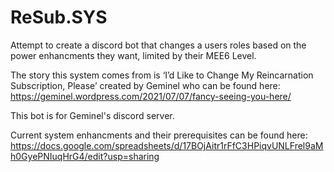 # ReSub.SYS

Attempt to create a discord bot that changes a users roles based on the power enhancments they want, limited by their MEE6 Level.

The story this system comes from is ‘I’d Like to Change My Reincarnation Subscription, Please’ created by Geminel who can be found here: https://geminel.wordpress.com/2021/07/07/fancy-seeing-you-here/

This bot is for Geminel's discord server.

Current system enhancments and their prerequisites can be found here: https://docs.google.com/spreadsheets/d/17BOjAitr1rFfC3HPiqvUNLFrel9aMh0GyePNIuqHrG4/edit?usp=sharing
